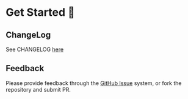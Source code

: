 # Get Started 🚀

## ChangeLog
See CHANGELOG [here](CHANGELOG.md)

## Feedback
Please provide feedback through the [GitHub Issue](https://github.com/pashkatrick/vscode-udecoder/issues) system, or fork the repository and submit PR.
